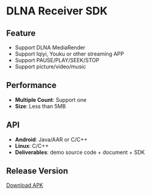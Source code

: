 # DLNA Receiver SDK

## Feature

* Support DLNA MediaRender   
* Support Iqiyi, Youku or other streaming APP    
* Support PAUSE/PLAY/SEEK/STOP
* Support picture/video/music       

## Performance

* **Multiple Count**: Support one  
* **Size**: Less than 5MB    

## API

* **Android**: Java/AAR or C/C++  
* **Linux**: C/C++
* **Deliverables**: demo source code + document + SDK  

## Release Version

[Download APK](https://github.com/WirelessPresentation/WirelessDisplay/releases/download/latest/BJCastTV.apk)

